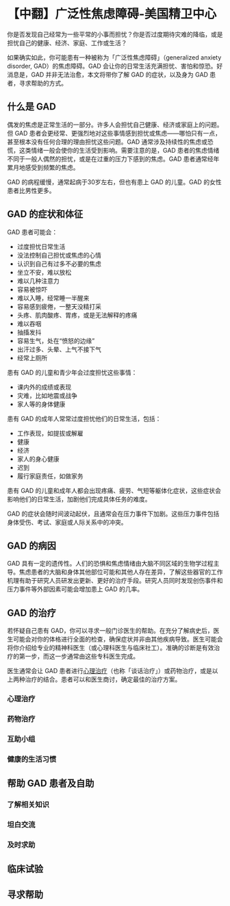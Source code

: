 # 【中翻】广泛性焦虑障碍-美国精卫中心

你是否发现自己经常为一些平常的小事而担忧？你是否过度期待灾难的降临，或是担忧自己的健康、经济、家庭、工作或生活？

如果确实如此，你可能患有一种被称为「广泛性焦虑障碍」（generalized anxiety disorder, GAD）的焦虑障碍。GAD 会让你的日常生活充满担忧、害怕和惊恐。好消息是，GAD 并非无法治愈，本文将带你了解 GAD 的症状，以及身为 GAD 患者，寻求帮助的方式。

## 什么是 GAD

偶发的焦虑是正常生活的一部分。许多人会担忧自己健康、经济或家庭上的问题。但 GAD 患者会更经常、更强烈地对这些事情感到担忧或焦虑——哪怕只有一点，甚至根本没有任何合理的理由担忧这些问题。GAD 通常涉及持续性的焦虑或恐慌，这类情绪一般会使你的生活受到影响。需要注意的是，GAD 患者的焦虑情绪不同于一般人偶然的担忧，或是在过重的压力下感到的焦虑。GAD 患者通常经年累月地感受到频繁的焦虑。

GAD 的病程缓慢，通常起病于30岁左右，但也有患上 GAD 的儿童。GAD 的女性患者比男性更多。

## GAD 的症状和体征

GAD 患者可能会：

- 过度担忧日常生活
- 没法控制自己担忧或焦虑的心情
- 认识到自己有过多不必要的焦虑
- 坐立不安，难以放松
- 难以几种注意力
- 容易被惊吓
- 难以入睡，经常睡一半醒来
- 容易感到疲倦，一整天没精打采
- 头疼、肌肉酸疼、胃疼，或是无法解释的疼痛
- 难以吞咽
- 抽搐发抖
- 容易生气，处在“愤怒的边缘”
- 出汗过多、头晕、上气不接下气
- 经常上厕所

患有 GAD 的儿童和青少年会过度担忧这些事情：

- 课内外的成绩或表现
- 灾难，比如地震或战争
- 家人等的身体健康

患有 GAD 的成年人常常过度担忧他们的日常生活，包括：

- 工作表现，如提拔或解雇
- 健康
- 经济
- 家人的身心健康
- 迟到
- 履行家庭责任，如做家务

患有 GAD 的儿童和成年人都会出现疼痛、疲劳、气短等躯体化症状，这些症状会影响他们的日常生活，加剧他们完成具体任务的难度。

GAD 的症状会随时间波动起伏，且通常会在压力事件下加剧。这些压力事件包括身体受伤、考试、家庭或人际关系中的冲突。

## GAD 的病因

GAD 具有一定的遗传性。人们的恐惧和焦虑情绪由大脑不同区域的生物学过程主导。焦虑患者的大脑和身体其他部位可能和其他人存在差异，了解这些器官的工作机理有助于研究人员研发出更新、更好的治疗手段。研究人员同时发现创伤事件和压力事件等外部因素可能会增加患上 GAD 的几率。

## GAD 的治疗

若怀疑自己患有 GAD，你可以寻求一般门诊医生的帮助。在充分了解病史后，医生可能会对你的体格进行全面的检查，确保症状并非由其他疾病导致。医生可能会将你介绍给专业的精神科医生（或心理科医生与临床社工）。准确的诊断是有效治疗的第一步，而这一步通常由这些专科医生完成。

医生通常会让 GAD 患者进行[心理治疗](/completed/PT.md)（也称「谈话治疗」）或药物治疗，或是以上两种治疗的结合。患者可以和医生商讨，确定最佳的治疗方案。

### 心理治疗

### 药物治疗

### 互助小组

### 健康的生活习惯

## 帮助 GAD 患者及自助

### 了解相关知识

### 坦白交流

### 及时求助

## 临床试验

## 寻求帮助
